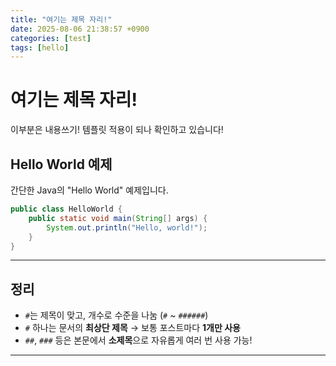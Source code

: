 ```yaml
---
title: "여기는 제목 자리!"
date: 2025-08-06 21:38:57 +0900 
categories: [test]       
tags: [hello]             
---
```


# 여기는 제목 자리!


이부분은 내용쓰기! 
템플릿 적용이 되나 확인하고 있습니다!

## Hello World 예제

간단한 Java의 "Hello World" 예제입니다.

```java
public class HelloWorld {
    public static void main(String[] args) {
        System.out.println("Hello, world!");
    }
}
```
---

## 정리

- `#`는 제목이 맞고, 개수로 수준을 나눔 (`#` ~ `######`)
- `#` 하나는 문서의 **최상단 제목** → 보통 포스트마다 **1개만 사용**
- `##`, `###` 등은 본문에서 **소제목**으로 자유롭게 여러 번 사용 가능!

---